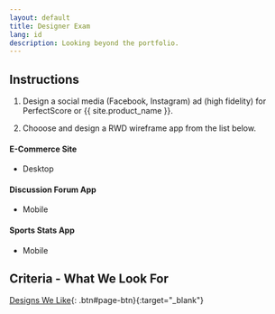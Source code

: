 ```yaml
---
layout: default
title: Designer Exam
lang: id
description: Looking beyond the portfolio.
---
```


## Instructions

1. Design a social media (Facebook, Instagram) ad (high fidelity) for PerfectScore or {{ site.product_name }}.

2. Chooose and design a RWD wireframe app from the list below.

#### E-Commerce Site

- Desktop

#### Discussion Forum App

- Mobile

#### Sports Stats App

- Mobile

## Criteria - What We Look For

[Designs We Like](https://docs.google.com/spreadsheets/d/1JFrMD5X5O_09hYCWGpeODBHy0OnA1UkQUuejtB0m54w/edit?usp=sharing){: .btn#page-btn}{:target="\_blank"}
